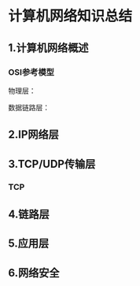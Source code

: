 # 计算机网络知识总结

## 1.计算机网络概述

### OSI参考模型

物理层：

数据链路层：



## 2.IP网络层

## 3.TCP/UDP传输层

### TCP

## 4.链路层

## 5.应用层

## 6.网络安全

